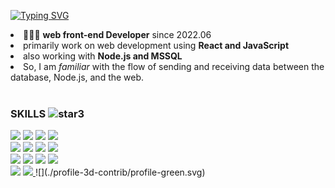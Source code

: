 [![Typing SVG](https://readme-typing-svg.demolab.com?font=Fira+Code&weight=500&letterSpacing=-1.4px&pause=1000&color=99F712&vCenter=true&width=435&lines=Welcome+To+My+Github!%F0%9F%92%9A)](https://git.io/typing-svg)
<li>👩🏻‍💻 <strong>web front-end Developer</strong> since 2022.06</li>
<li>primarily work on web development using <strong>React and JavaScript</strong></li>
<li>also working with <strong>Node.js and MSSQL</strong></li>
<li>So, I am <i>familiar</i> with the flow of sending and receiving data between the database, Node.js, and the web.</li>  

<br/>

### SKILLS <img width="38" alt="star3" src="https://user-images.githubusercontent.com/78655692/151471989-9e21d7a8-a7b6-44b0-b598-2bb204b56b00.png">

<div>
<img src="https://img.shields.io/badge/React-61DAFB?style=for-the-badge&logo=React&logoColor=white">
<img src="https://img.shields.io/badge/Javascript-F7DF1E?style=for-the-badge&logo=Javascript&logoColor=white">
<img src="https://img.shields.io/badge/Redux-764ABC?style=for-the-badge&logo=Redux&logoColor=white">
<img src="https://img.shields.io/badge/MSSQL-CC2927?style=for-the-badge&logo=microsoftsqlserver&logoColor=white">
<br/>
<img src="https://img.shields.io/badge/styledcomponents-DB7093?style=for-the-badge&logo=styledcomponents&logoColor=white">
<img src="https://img.shields.io/badge/SCSS-CC6699?style=for-the-badge&logo=sass&logoColor=white">
<img src="https://img.shields.io/badge/cssmodules-000000?style=for-the-badge&logo=cssmodules&logoColor=white">
<img src="https://img.shields.io/badge/Figma-F24E1E?style=for-the-badge&logo=Figma&logoColor=white"> 
<br/>
<img src="https://img.shields.io/badge/Github-181717?style=for-the-badge&logo=Github&logoColor=white">
<img src="https://img.shields.io/badge/bitbucket-0052CC?style=for-the-badge&logo=bitbucket&logoColor=white">
<img src="https://img.shields.io/badge/jira-0052CC?style=for-the-badge&logo=jira&logoColor=white">
<img src="https://img.shields.io/badge/slack-4A154B?style=for-the-badge&logo=slack&logoColor=white">
<br/>
<img src="https://img.shields.io/badge/TypeScript-3178C6?style=for-the-badge&logo=TypeScript&logoColor=white">
<!-- <img src="https://img.shields.io/badge/Recoil-0179f3?style=for-the-badge&logo=Recoil&logoColor=white"></div> -->
 <a href="https://hhpluscertificateofcompletion.oopy.io/">
  <img src="https://static.spartacodingclub.kr/hanghae99/plus/completion/badge_red.svg" />
</a>
![](./profile-3d-contrib/profile-green.svg)

